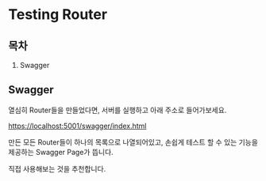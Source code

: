 # Testing Router

## 목차

1. Swagger

## Swagger

열심히 Router들을 만들었다면, 서버를 실행하고 아래 주소로 들어가보세요.

[https://localhost:5001/swagger/index.html](https://localhost:5001/swagger/index.html)

만든 모든 Router들이 하나의 목록으로 나열되어있고, 손쉽게 테스트 할 수 있는 기능을 제공하는 Swagger Page가 뜹니다.

직접 사용해보는 것을 추천합니다.